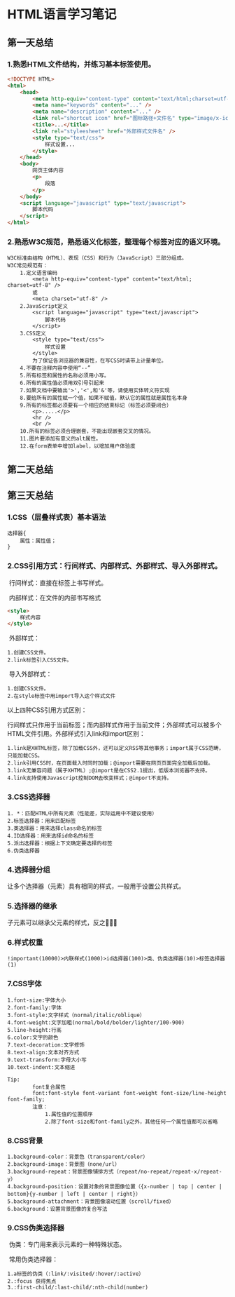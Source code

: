 # HTML语言学习笔记

## 第一天总结

### 1.熟悉HTML文件结构，并练习基本标签使用。

```html
<!DOCTYPE HTML>
<html>
	<head>
        <meta http-equiv="content-type" content="text/html;charset=utf-8" />
        <meta name="keywords" content="..." />
        <meta name="description" content="..." />
        <link rel="shortcut icon" href="图标路径+文件名" type="image/x-icon" />
        <title>...</title>
        <link rel="styleesheet" href="外部样式文件名" />
        <style type="text/css">
            样式设置...
        </style>
    </head>
    <body>
        网页主体内容
        <p>
            段落
        </p>
    </body>
    <script language="javascript" type="text/javascript">
    	脚本代码
    </script>
</html>
```

### 2.熟悉W3C规范，熟悉语义化标签，整理每个标签对应的语义环境。

```
W3C标准由结构（HTML）、表现（CSS）和行为（JavaScript）三部分组成。
W3C常见规范有：
	1.定义语言编码
		<meta http-equiv="content-type" content="text/html; charset=utf-8" />
		或
		<meta charset="utf-8" />
	2.JavaScript定义
		<script language="javascript" type="text/javascript">
			脚本代码
		</script>
	3.CSS定义
		<style type="text/css">
			样式设置
		</style>
		为了保证各浏览器的兼容性，在写CSS时请带上计量单位。
	4.不要在注释内容中使用“--”
	5.所有标签和属性的名称必须用小写。
	6.所有的属性值必须用双引号引起来
	7.如果文档中要输出'>','<',和'&'等，请使用实体转义符实现
	8.要给所有的属性赋一个值，如果不赋值，默认它的属性就是属性名本身
	9.所有的标签都必须要有一个相应的结束标记（标签必须要闭合）
		<p>.....</p>
		<hr />
		<br />
	10.所有的标签必须合理嵌套，不能出现嵌套交叉的情况。
	11.图片要添加有意义的alt属性。
	12.在form表单中增加label，以增加用户体验度
```

## 第二天总结





## 第三天总结

### 1.CSS（层叠样式表）基本语法

```
选择器{
	属性：属性值；
}
```

### 2.CSS引用方式：行间样式、内部样式、外部样式、导入外部样式。

​	行间样式：直接在标签上书写样式。

​	内部样式：在文件的内部书写格式	

```html
<style>
    样式内容
</style>
```

​	外部样式：

```
1.创建CSS文件。
2.link标签引入CSS文件。
```

​	导入外部样式：

```
1.创建CSS文件。
2.在style标签中用import导入这个样式文件
```

以上四种CSS引用方式区别：

​		行间样式只作用于当前标签；而内部样式作用于当前文件；外部样式可以被多个HTML文件引用。外部样式引入link和import区别：

```
1.link是XHTML标签，除了加载CSS外，还可以定义RSS等其他事务；import属于CSS范畴，只能加载CSS。
2.link引用CSS时，在页面载入时同时加载；@import需要在网页页面完全加载后加载。
3.link无兼容问题（属于XHTML）;@import是在CSS2.1提出，低版本浏览器不支持。
4.link支持使用Javascript控制DOM去改变样式；@import不支持。
```

### 3.CSS选择器

```
1. *：匹配HTML中所有元素（性能差，实际运用中不建议使用）
2.标签选择器：用来匹配标签
3.类选择器：用来选择class命名的标签
4.ID选择器：用来选择id命名的标签
5.派出选择器：根据上下文确定要选择的标签
6.伪类选择器
```

### 4.选择器分组

让多个选择器（元素）具有相同的样式，一般用于设置公共样式。

### 5.选择器的继承

子元素可以继承父元素的样式，反之🙅‍♂️🙅

### 6.样式权重

```
!important(10000)>内联样式(1000)>id选择器(100)>类、伪类选择器(10)>标签选择器(1)
```
### 7.CSS字体
```
1.font-size:字体大小
2.font-family:字体
3.font-style:文字样式（normal/italic/oblique）
4.font-weight:文字加粗(normal/bold/bolder/lighter/100-900)
5.line-height:行高
6.color:文字的颜色
7.text-decoration:文字修饰
8.text-align:文本对齐方式
9.text-transform:字母大小写
10.text-indent:文本缩进

Tip:
		font复合属性
		font:font-style font-variant font-weight font-size/line-height font-family;
		注意：
			1.属性值的位置顺序
			2.除了font-size和font-family之外，其他任何一个属性值都可以省略
```



### 8.CSS背景

```
1.background-color：背景色（transparent/color）
2.background-image：背景图（none/url）
3.background-repeat：背景图像铺排方式（repeat/no-repeat/repeat-x/repeat-y）
4.background-position：设置对象的背景图像位置（{x-number | top | center | bottom}{y-number | left | center | right}）
5.background-attachment：背景图像滚动位置（scroll/fixed）
6.background：设置背景图像的复合写法
```



### 9.CSS伪类选择器

​	伪类：专门用来表示元素的一种特殊状态。

​	常用伪类选择器：

```
1.a标签的伪类（:link/:visited/:hover/:active）
2.:focus 获得焦点
3.:first-child/:last-child/:nth-child(number)
```



​		